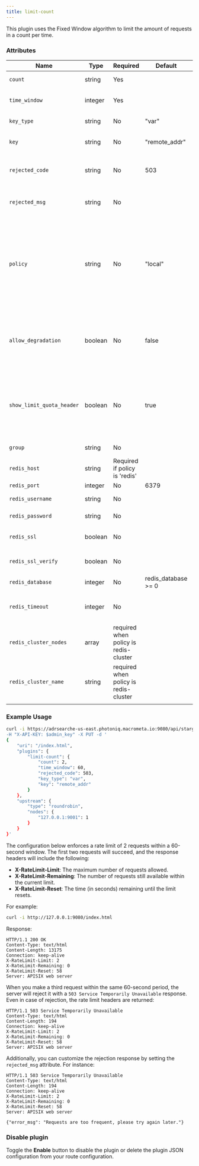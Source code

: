 ```yaml
---
title: limit-count
---
```


This plugin uses the Fixed Window algorithm to limit the amount of requests in a count per time. 

### Attributes

| **Name**                  | **Type** | **Required**                          | **Default**         | **Valid values**                    | **Description**                                                                                                                                                                                                 |
|---------------------------|----------|---------------------------------------|---------------------|-------------------------------------|-----------------------------------------------------------------------------------------------------------------------------------------------------------------------------------------------------------------|
| `count`                   | string   | Yes                                   |                     | `conn` > 0                          | Maximum number of requests allowed.                                                                                                                                                                             |
| `time_window`             | integer  | Yes                                   |                     | `time_window` > 0                   | Time elapsed before resetting the count is reset                                                                                                                                                                |
| `key_type`                | string   | No                                    | "var"               | ["var", "var_combination"]          | User-specified key type                                                                                                                                                                                         |
| `key`                     | string   | No                                    | "remote_addr"       |                                     | User-specified key for the request limiting                                                                                                                                                                     |
| `rejected_code`           | string   | No                                    | 503                 | [200, ..., 599]                     | HTTP status code returned when request limit is exceeded                                                                                                                                                        |
| `rejected_msg`            | string   | No                                    |                     |                                     | Response body returned when request limit is exceeded                                                                                                                                                           |
| `policy`                  | string   | No                                    | "local"             | ["local", "redis", "redis-cluster"] | Limit used for retrieving and limiting the rate count. `local` value stored count values in memory on the node while setting to 'redis' stores counters in a Redis server and shares these values across nodes. |
| `allow_degradation`       | boolean  | No                                    | false               | [true, false]                       | When set to true, allows plugin degradation if plugin becomes temporarily unavailable, thus allowing more requests.                                                                                             |
| `show_limit_quota_header` | boolean  | No                                    | true                |                                     | If set to 'true', adds the `X-RateLimit-Limit`(total number of requests) and `X-RateLimit-Remaining`(remaining number of requests) to the response header.                                                      |
| `group`                   | string   | No                                    |                     |                                     | Group to share the counter with                                                                                                                                                                                 |
| `redis_host`              | string   | Required if policy is 'redis'         |                     |                                     | Address of Redis server                                                                                                                                                                                         |
| `redis_port`              | integer  | No                                    | 6379                | [1,...]                             | Port of Redis server                                                                                                                                                                                            |
| `redis_username`          | string   | No                                    |                     |                                     | Username for Redis authentication.                                                                                                                                                                              |
| `redis_password`          | string   | No                                    |                     |                                     | Password for Redis authentication                                                                                                                                                                               |
| `redis_ssl`               | boolean  | No                                    |                     |                                     | Set to true, uses SSL to connect to Redis instance                                                                                                                                                              |
| `redis_ssl_verify`        | boolean  | No                                    |                     |                                     | Set to true, verifies the validity of the SSL certificate.                                                                                                                                                      |
| `redis_database`          | integer  | No                                    | redis_database >= 0 | redis_database >= 0                 | Selected database of the Redis server.                                                                                                                                                                          |
| `redis_timeout`           | integer  | No                                    |                     | [1,...]                             | Time in milliseconds for commands submitted to the Redis server.                                                                                                                                                |
| `redis_cluster_nodes`     | array    | required when policy is redis-cluster |                     |                                     | Addresses of Redis cluster nodes                                                                                                                                                                                |
| `redis_cluster_name`      | string   | required when policy is redis-cluster |                     |                                     | Name of Redis cluster nodes                                                                                                                                                                                     |
|                           |          |                                       |                     |                                     |                                                                                                                                                                                                                 |


### Example Usage

```bash
curl -i https://adrsearche-us-east.photoniq.macrometa.io:9080/api/stargate/v1/routes' \
-H "X-API-KEY: $admin_key" -X PUT -d '
{
    "uri": "/index.html",
    "plugins": {
        "limit-count": {
            "count": 2,
            "time_window": 60,
            "rejected_code": 503,
            "key_type": "var",
            "key": "remote_addr"
        }
    },
    "upstream": {
        "type": "roundrobin",
        "nodes": {
            "127.0.0.1:9001": 1
        }
    }
}'
```

The configuration below enforces a rate limit of 2 requests within a 60-second window. The first two requests will succeed, and the response headers will include the following:

- **X-RateLimit-Limit**: The maximum number of requests allowed.
- **X-RateLimit-Remaining**: The number of requests still available within the current limit.
- **X-RateLimit-Reset**: The time (in seconds) remaining until the limit resets.

For example:

```bash
curl -i http://127.0.0.1:9080/index.html
```

Response:

```http
HTTP/1.1 200 OK
Content-Type: text/html
Content-Length: 13175
Connection: keep-alive
X-RateLimit-Limit: 2
X-RateLimit-Remaining: 0
X-RateLimit-Reset: 58
Server: APISIX web server
```

When you make a third request within the same 60-second period, the server will reject it with a `503 Service Temporarily Unavailable` response. Even in case of rejection, the rate limit headers are returned:

```http
HTTP/1.1 503 Service Temporarily Unavailable
Content-Type: text/html
Content-Length: 194
Connection: keep-alive
X-RateLimit-Limit: 2
X-RateLimit-Remaining: 0
X-RateLimit-Reset: 58
Server: APISIX web server
```

Additionally, you can customize the rejection response by setting the `rejected_msg` attribute. For instance:

```http
HTTP/1.1 503 Service Temporarily Unavailable
Content-Type: text/html
Content-Length: 194
Connection: keep-alive
X-RateLimit-Limit: 2
X-RateLimit-Remaining: 0
X-RateLimit-Reset: 58
Server: APISIX web server

{"error_msg": "Requests are too frequent, please try again later."}
```

### Disable plugin

Toggle the **Enable** button to disable the plugin or delete the plugin JSON configuration from your route configuration.
